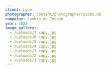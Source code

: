 ```yaml
---
client: Lyne
photographer: content/photographer/pocho.md
campaign: Cambio de Imagen
year: 2023
image_gallery:
  - /uploads/7 copy.jpg
  - /uploads/6 copy.jpg
  - /uploads/5 copy.jpg
  - /uploads/4 copy.jpg
  - /uploads/3 copy.jpg
  - /uploads/2 copy.jpg
  - /uploads/1 copy.jpg
---
```


